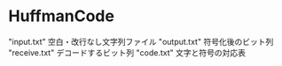 # HuffmanCode
"input.txt" 空白・改行なし文字列ファイル
"output.txt" 符号化後のビット列
"receive.txt" デコードするビット列
"code.txt" 文字と符号の対応表
